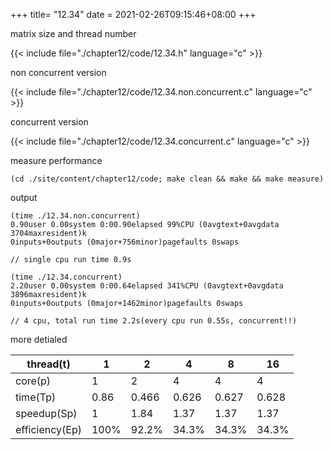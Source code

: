 +++
title= "12.34"
date = 2021-02-26T09:15:46+08:00
+++

matrix size and thread number

{{< include file="./chapter12/code/12.34.h" language="c" >}}

non concurrent version

{{< include file="./chapter12/code/12.34.non.concurrent.c" language="c" >}}

concurrent version

{{< include file="./chapter12/code/12.34.concurrent.c" language="c" >}}

measure performance

    (cd ./site/content/chapter12/code; make clean && make && make measure)

output

    (time ./12.34.non.concurrent)
    0.90user 0.00system 0:00.90elapsed 99%CPU (0avgtext+0avgdata 3704maxresident)k
    0inputs+0outputs (0major+756minor)pagefaults 0swaps

    // single cpu run time 0.9s

    (time ./12.34.concurrent)
    2.20user 0.00system 0:00.64elapsed 341%CPU (0avgtext+0avgdata 3896maxresident)k
    0inputs+0outputs (0major+1462minor)pagefaults 0swaps

    // 4 cpu, total run time 2.2s(every cpu run 0.55s, concurrent!!)

more detialed

|thread(t)|1|2|4|8|16|
|-|-|-|-|-|-|
|core(p)|1|2|4|4|4|
|time(Tp)|0.86|0.466|0.626|0.627|0.628|
|speedup(Sp)|1|1.84|1.37|1.37|1.37|
|efficiency(Ep)|100%|92.2%|34.3%|34.3%|34.3%|
